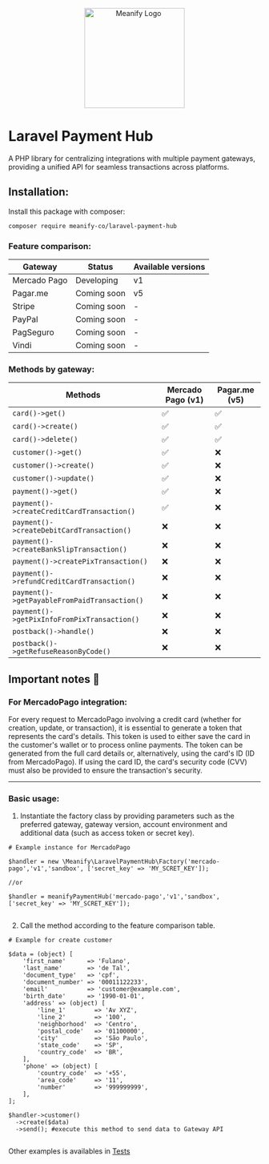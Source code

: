 <p align="center">
  <a href="https://www.meanify.co?from=github&lib=laravel-payment-hub">
    <img src="https://meanify.co/assets/img/logo/png/meanify_color_dark_horizontal_02.png" width="200" alt="Meanify Logo" />
  </a>
</p>


# Laravel Payment Hub
A PHP library for centralizing integrations with multiple payment gateways, providing a unified API for seamless transactions across platforms.

## Installation:

Install this package with composer:

~~~
composer require meanify-co/laravel-payment-hub
~~~

### Feature comparison:

| Gateway      | Status      | Available versions |
|--------------|-------------|--------------------|
| Mercado Pago | Developing  | v1                 |
| Pagar.me     | Coming soon | v5                 |
| Stripe       | Coming soon | -                  |
| PayPal       | Coming soon | -                  |
| PagSeguro    | Coming soon | -                  |
| Vindi        | Coming soon | -                  |


### Methods by gateway:


| Methods                                      | Mercado Pago  (v1)  | Pagar.me (v5) | 
|----------------------------------------------|---------------------|---------------|
| `card()->get()`                              | ✅                   | ✅             |
| `card()->create()`                           | ✅                   | ✅             |
| `card()->delete()`                           | ✅                   | ✅             |
| `customer()->get()`                          | ✅                   | ❌             |
| `customer()->create()`                       | ✅                   | ❌             |
| `customer()->update()`                       | ✅                   | ❌             |
| `payment()->get()`                           | ✅                   | ❌             |
| `payment()->createCreditCardTransaction()`   | ✅                   | ❌             |
| `payment()->createDebitCardTransaction()`    | ❌                   | ❌             |
| `payment()->createBankSlipTransaction()`     | ❌                   | ❌             |
| `payment()->createPixTransaction()`          | ❌                   | ❌             |
| `payment()->refundCreditCardTransaction()`   | ❌                   | ❌             |
| `payment()->getPayableFromPaidTransaction()` | ❌                   | ❌             |
| `payment()->getPixInfoFromPixTransaction()`  | ❌                   | ❌             |
| `postback()->handle()`                       | ❌                   | ❌             |
| `postback()->getRefuseReasonByCode()`        | ❌                   | ❌             |



## Important notes :rotating_light:

### For MercadoPago integration:
For every request to MercadoPago involving a credit card (whether for creation, update, or transaction),
it is essential to generate a token that represents the card's details.
This token is used to either save the card in the customer's wallet or to process online payments.
The token can be generated from the full card details or, alternatively, using the card's ID (ID from MercadoPago).
If using the card ID, the card's security code (CVV) must also be provided to ensure the transaction's security.

-----
### Basic usage: 

1. Instantiate the factory class by providing parameters such as the preferred gateway, gateway version, account environment and additional data (such as access token or secret key).


~~~
# Example instance for MercadoPago

$handler = new \Meanify\LaravelPaymentHub\Factory('mercado-pago','v1','sandbox', ['secret_key' => 'MY_SCRET_KEY']);

//or

$handler = meanifyPaymentHub('mercado-pago','v1','sandbox', ['secret_key' => 'MY_SCRET_KEY']);


~~~

2. Call the method according to the feature comparison table.

~~~
# Example for create customer

$data = (object) [
    'first_name'      => 'Fulano',
    'last_name'       => 'de Tal',
    'document_type'   => 'cpf',
    'document_number' => '00011122233',
    'email'           => 'customer@example.com',
    'birth_date'      => '1990-01-01',
    'address' => (object) [
        'line_1'        => 'Av XYZ',
        'line_2'        => '100',
        'neighborhood'  => 'Centro',
        'postal_code'   => '01100000',
        'city'          => 'São Paulo',
        'state_code'    => 'SP',
        'country_code'  => 'BR',
    ],
    'phone' => (object) [
        'country_code'  => '+55',
        'area_code'     => '11',
        'number'        => '999999999',
    ],
];

$handler->customer()
  ->create($data)
  ->send(); #execute this method to send data to Gateway API
  
~~~

Other examples is availables in [Tests](https://github.com/meanify-co/laravel-payment-hub/tree/master/tests)
